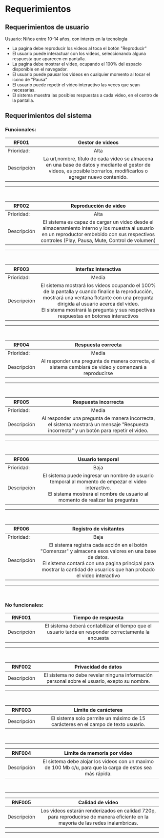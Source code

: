 # Requerimientos

## Requerimientos de usuario
Usuario: Niños entre 10-14 años, con interés en la tecnología
  - La pagina debe reproducir los videos al toca el botón "Reproducir"
  - El usuario puede interactuar con los videos, seleccionando alguna respuesta que aparecen en pantalla.
  - La pagina debe mostrar el video, ocupando el 100% del espacio disponible en el navegador.
  - El usuario puede pausar los videos en cualquier momento al tocar el icono de "Pausa"
  - El usuario puede repetir el video interactivo las veces que sean necesarias.
  - El sistema muestra las posibles respuestas a cada video, en el centro de la pantalla.
  
## Requerimientos del sistema
  

### Funcionales: 
| RF001   |      Gestor de videos      |  
|----------|:-------------:|
| Prioridad:| Alta |
| Descripción |La url,nombre, título de cada video se almacena en una base de datos y mediante el gestor de videos, es posible borrarlos, modificarlos o agregar nuevo contenido.|

***
<br>

| RF002   |      Reproducción de video      |  
|----------|:-------------:|
| Prioridad:| Alta |
| Descripción |El sistema es capaz de cargar un video desde el almacenamiento interno y los muestra al usuario en un reproductor embebido con sus respectivos controles (Play, Pausa, Mute, Control de volumen)|

***
<br>

| RF003   |       Interfaz Interactiva    |  
|----------|:-------------:|
| Prioridad:| Media |
| Descripción |El sistema mostrará los videos ocupando el 100% de la pantalla y cuando finalice la reproducción, mostrará una ventana flotante con una pregunta dirigida al usuario acerca del video. <br> El sistema mostrará la pregunta y sus respectivas respuestas en botones interactivos|

***
<br>

| RF004   |      Respuesta correcta      |  
|----------|:-------------:|
| Prioridad:| Media |
| Descripción |Al responder una pregunta de manera correcta, el sistema cambiará de video y comenzará a reproducirse |

***
<br>


| RF005   |      Respuesta incorrecta     |  
|----------|:-------------:|
| Prioridad:| Media |
| Descripción |Al responder una pregunta de manera incorrecta, el sistema mostrará un mensaje "Respuesta incorrecta" y un botón para repetir el video.|

***
<br>

| RF006   |      Usuario temporal      |  
|----------|:-------------:|
| Prioridad:| Baja |
| Descripción |El sistema puede ingresar un nombre de usuario temporal al momento de empezar el video interactivo. <br>El sistema mostrará el nombre de usuario al momento de realizar las preguntas |

***
<br>


| RF006   |      Registro de visitantes      |  
|----------|:-------------:|
| Prioridad:| Baja |
| Descripción |El sistema registra cada acción en el botón "Comenzar" y almacena esos valores en una base de datos. <br>El sistema contará con una pagina principal para mostrar la cantidad de usuarios que han probado el video interactivo |
***
<br>





### No funcionales:
| RNF001   |      Tiempo de respuesta       |  
|----------|:-------------:|
| Descripción | El sistema deberá contabilizar el tiempo que el usuario tarda en responder correctamente la encuesta |

***
<br>

| RNF002   |      Privacidad de datos    |  
|----------|:-------------:|
| Descripción |  El sistema no debe revelar ninguna información personal sobre el usuario, exepto su nombre.|

***
<br>

| RNF003   |      Límite de carácteres   |  
|----------|:-------------:|
| Descripción |  El sistema solo permite un máximo de 15 carácteres en el campo de texto usuario.|
<br>

***
| RNF004   |      Límite de memoria por video   |  
|----------|:-------------:|
| Descripción |  El sistema debe alojar los videos con un maximo de 100 Mb c/u, para que la carga de estos sea más rápida. |
<br>

***
| RNF005  |      Calidad de video  |  
|----------|:-------------:|
| Descripción |  Los videos estarán renderizados en calidad 720p, para reproducirse de manera eficiente en la mayoria de las redes inalambricas.|

***